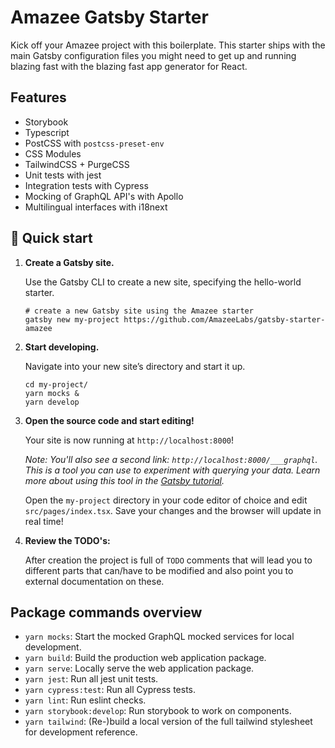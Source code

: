 # Amazee Gatsby Starter

Kick off your Amazee project with this boilerplate. This starter ships with the main Gatsby configuration files you might need to get up and running blazing fast with the blazing fast app generator for React.

## Features

* Storybook
* Typescript
* PostCSS with `postcss-preset-env`
* CSS Modules
* TailwindCSS + PurgeCSS
* Unit tests with jest
* Integration tests with Cypress
* Mocking of GraphQL API's with Apollo
* Multilingual interfaces with i18next

## 🚀 Quick start

1.  **Create a Gatsby site.**

    Use the Gatsby CLI to create a new site, specifying the hello-world starter.

    ```shell
    # create a new Gatsby site using the Amazee starter
    gatsby new my-project https://github.com/AmazeeLabs/gatsby-starter-amazee
    ```

1.  **Start developing.**

    Navigate into your new site’s directory and start it up.

    ```shell
    cd my-project/
    yarn mocks &
    yarn develop
    ```

1.  **Open the source code and start editing!**

    Your site is now running at `http://localhost:8000`!

    _Note: You'll also see a second link: _`http://localhost:8000/___graphql`_. This is a tool you can use to experiment with querying your data. Learn more about using this tool in the [Gatsby tutorial](https://www.gatsbyjs.org/tutorial/part-five/#introducing-graphiql)._

    Open the `my-project` directory in your code editor of choice and edit `src/pages/index.tsx`. Save your changes and the browser will update in real time!
    
1. **Review the TODO's:**
   
   After creation the project is full of `TODO` comments that will lead you to different parts that can/have to be
   modified and also point you to external documentation on these.

## Package commands overview

* `yarn mocks`: Start the mocked GraphQL mocked services for local development.
* `yarn build`: Build the production web application package.
* `yarn serve`: Locally serve the web application package.
* `yarn jest`: Run all jest unit tests.
* `yarn cypress:test`: Run all Cypress tests.
* `yarn lint`: Run eslint checks.
* `yarn storybook:develop`: Run storybook to work on components.
* `yarn tailwind`: (Re-)build a local version of the full tailwind stylesheet for development reference.
